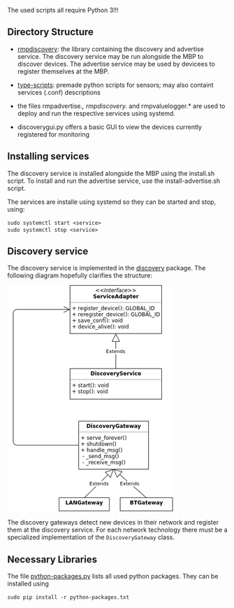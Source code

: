 The used scripts all require Python 3!!!

## Directory Structure
* [rmpdiscovery](rmpdiscovery): the library containing the discovery and advertise service. The discovery service may be run alongside the MBP to discover devices. The advertise service may be used by devicees to register themselves at the MBP.
* [type-scripts](type-scripts): premade python scripts for sensors; may also containt services (.conf) descriptions

* the files rmpadvertise.*, rmpdiscovery.* and rmpvaluelogger.* are used to deploy and run the respective services using systemd.
* discoverygui.py offers a basic GUI to view the devices currently registered for monitoring

## Installing services
The discovery service is installed alongside the MBP using the install.sh script.
To install and run the advertise service, use the install-advertise.sh script.

The services are installe using systemd so they can be started and stop, using:

    sudo systemctl start <service>
    sudo systemctl stop <service>

## Discovery service

The discovery service is implemented in the [discovery](rmpdiscovery/discovery) package.
The following diagram hopefully clarifies the structure: 

![discovery package](../diagram/package-discovery.png)

The discovery gateways detect new devices in their network and register them at the discovery service.
For each network technology there must be a specialized implementation of the `DiscoveryGateway` class. 

## Necessary Libraries

The file [python-packages.py](../python-packages.txt) lists all used python packages.
They can be installed using
    
    sudo pip install -r python-packages.txt
    


